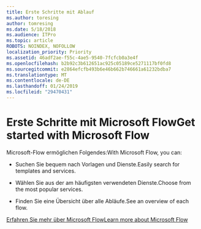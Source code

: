 ```yaml
---
title: Erste Schritte mit Ablauf
ms.author: toresing
author: tomresing
ms.date: 5/18/2018
ms.audience: ITPro
ms.topic: article
ROBOTS: NOINDEX, NOFOLLOW
localization_priority: Priority
ms.assetid: 46adf2ae-f55c-4ae5-9540-7fcfcb0a3e4f
ms.openlocfilehash: b2b92c3b612651ac925c05189ce5271117bf0fd8
ms.sourcegitcommit: e2864efcfb493b6e46b662b746661a61232bdba7
ms.translationtype: MT
ms.contentlocale: de-DE
ms.lasthandoff: 01/24/2019
ms.locfileid: "29470431"
---
```

# <a name="get-started-with-microsoft-flow"></a><span data-ttu-id="ea5de-102">Erste Schritte mit Microsoft Flow</span><span class="sxs-lookup"><span data-stu-id="ea5de-102">Get started with Microsoft Flow</span></span>

<span data-ttu-id="ea5de-103">Microsoft-Flow ermöglichen Folgendes:</span><span class="sxs-lookup"><span data-stu-id="ea5de-103">With Microsoft Flow, you can:</span></span>
  
- <span data-ttu-id="ea5de-104">Suchen Sie bequem nach Vorlagen und Dienste.</span><span class="sxs-lookup"><span data-stu-id="ea5de-104">Easily search for templates and services.</span></span>
    
- <span data-ttu-id="ea5de-105">Wählen Sie aus der am häufigsten verwendeten Dienste.</span><span class="sxs-lookup"><span data-stu-id="ea5de-105">Choose from the most popular services.</span></span>
    
- <span data-ttu-id="ea5de-106">Finden Sie eine Übersicht über alle Abläufe.</span><span class="sxs-lookup"><span data-stu-id="ea5de-106">See an overview of each flow.</span></span>
    
[<span data-ttu-id="ea5de-107">Erfahren Sie mehr über Microsoft Flow</span><span class="sxs-lookup"><span data-stu-id="ea5de-107">Learn more about Microsoft Flow</span></span>](https://go.microsoft.com/fwlink/?linkid=874446)
  

